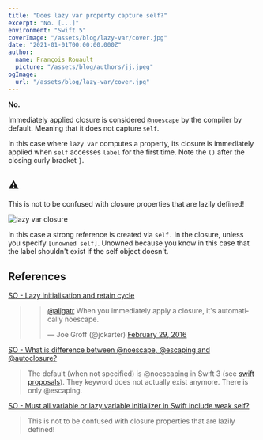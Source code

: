 ```yaml
---
title: "Does lazy var property capture self?"
excerpt: "No. [...]"
environment: "Swift 5"
coverImage: "/assets/blog/lazy-var/cover.jpg"
date: "2021-01-01T00:00:00.000Z"
author:
  name: François Rouault
  picture: "/assets/blog/authors/jj.jpeg"
ogImage:
  url: "/assets/blog/lazy-var/cover.jpg"
---
```


**No.**

Immediately applied closure is considered `@noescape` by the compiler by default. Meaning that it does not capture `self`.

In this case where `lazy var` computes a property, its closure is immediately applied when `self` accesses `label` for the first time. Note the `()` after the closing curly bracket `}`.

## ⚠️

This is not to be confused with closure properties that are lazily defined!

![lazy var closure](/assets/blog/lazy-var/lazy-var-closure.jpg)

In this case a strong reference is created via `self.` in the closure, unless you specify `[unowned self]`. Unowned because you know in this case that the label shouldn't exist if the self object doesn't.

## References

[SO - Lazy initialisation and retain cycle](https://stackoverflow.com/a/38144190/1679768)

> <blockquote class="twitter-tweet"><p lang="en" dir="ltr"><a href="https://twitter.com/aligatr?ref_src=twsrc%5Etfw">@aligatr</a> When you immediately apply a closure, it&#39;s automatically noescape.</p>&mdash; Joe Groff (@jckarter) <a href="https://twitter.com/jckarter/status/704100315587477504?ref_src=twsrc%5Etfw">February 29, 2016</a></blockquote>

[SO - What is difference between @noescape, @escaping and @autoclosure?](https://stackoverflow.com/a/39613221/1679768)

> The default (when not specified) is @noescaping in Swift 3 (see [swift proposals](https://github.com/apple/swift-evolution/blob/master/proposals/0103-make-noescape-default.md)). They keyword does not actually exist anymore. There is only @escaping.

[SO - Must all variable or lazy variable initializer in Swift include weak self?](https://stackoverflow.com/a/40794717/1679768)

> This is not to be confused with closure properties that are lazily defined!
